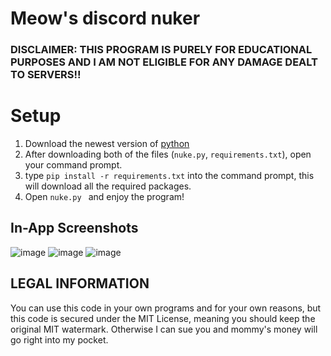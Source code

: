 # Meow's discord nuker

 ### DISCLAIMER: THIS PROGRAM IS PURELY FOR EDUCATIONAL PURPOSES AND I AM NOT ELIGIBLE FOR ANY DAMAGE DEALT TO SERVERS!!


#  Setup

1. Download the newest version of [python](https://www.python.org/downloads/)
2. After downloading both of the files (`nuke.py`, `requirements.txt`), open your command prompt.
3. type  ``pip install -r requirements.txt`` into the command prompt, this will download all the required packages.
4. Open `nuke.py ` and enjoy the program!


## In-App Screenshots
![image](https://user-images.githubusercontent.com/126018790/220769640-f168ba2f-e5be-4661-a61d-e74aed854e91.png)
![image](https://user-images.githubusercontent.com/126018790/220769655-54a4493e-f619-4f84-9a9a-b84183bd0e6d.png)
![image](https://user-images.githubusercontent.com/126018790/220938534-2448e638-7218-43db-8b2d-26ed6cd05feb.png)



## LEGAL INFORMATION

You can use this code in your own programs and for your own reasons, but this code is secured under the MIT License, meaning you should keep the original MIT watermark. Otherwise I can sue you and mommy's money will go right into my pocket.
